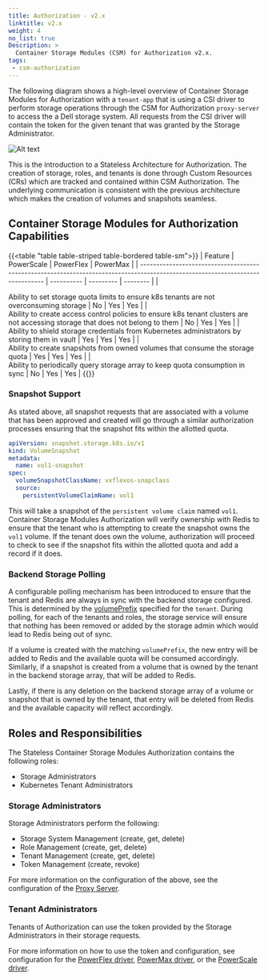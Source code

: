 ```yaml
---
title: Authorization - v2.x
linktitle: v2.x
weight: 4
no_list: true 
Description: >
  Container Storage Modules (CSM) for Authorization v2.x.
tags:
 - csm-authorization
---
```


The following diagram shows a high-level overview of Container Storage Modules for Authorization with a `tenant-app` that is using a CSI driver to perform storage operations through the CSM for Authorization `proxy-server` to access the a Dell storage system. All requests from the CSI driver will contain the token for the given tenant that was granted by the Storage Administrator.

![Alt text](../../../../images/authorization/v2.x/image.png)

This is the introduction to a Stateless Architecture for Authorization. The creation of storage, roles, and tenants is done through Custom Resources (CRs) which are tracked and contained within CSM Authorization. The underlying communication is consistent with the previous architecture which makes the creation of volumes and snapshots seamless.

## Container Storage Modules for Authorization Capabilities
{{<table "table table-striped table-bordered table-sm">}}
| Feature                                                                                                                        | PowerScale | PowerFlex | PowerMax |
| ------------------------------------------------------------------------------------------------------------------------------ | ---------- | --------- | -------- |
|  <div style="text-align: left"> Ability to set storage quota limits to ensure k8s tenants are not overconsuming storage                                        | No         | Yes       | Yes      |
|  <div style="text-align: left"> Ability to create access control policies to ensure k8s tenant clusters are not accessing storage that does not belong to them | No         | Yes       | Yes      |
|  <div style="text-align: left"> Ability to shield storage credentials from Kubernetes administrators by storing them in vault                                  | Yes        | Yes       | Yes      |
|  <div style="text-align: left"> Ability to create snapshots from owned volumes that consume the storage quota                                                  | Yes        | Yes       | Yes      |
|  <div style="text-align: left"> Ability to periodically query storage array to keep quota consumption in sync                                                  | No         | Yes       | Yes      |
{{</table>}}

### Snapshot Support

As stated above, all snapshot requests that are associated with a volume that has been approved and created will go through a similar authorization processes ensuring that the snapshot fits within the allotted quota.

```yaml
apiVersion: snapshot.storage.k8s.io/v1
kind: VolumeSnapshot
metadata:
  name: vol1-snapshot
spec:
  volumeSnapshotClassName: vxflexos-snapclass
  source:
    persistentVolumeClaimName: vol1
```

This will take a snapshot of the `persistent volume claim` named `vol1`. Container Storage Modules Authorization will verify ownership with Redis to ensure that the tenant who is attempting to create the snapshot owns the `vol1` volume. If the tenant does own the volume, authorization will proceed to check to see if the snapshot fits within the allotted quota and add a record if it does.

### Backend Storage Polling

A configurable polling mechanism has been introduced to ensure that the tenant and Redis are always in sync with the backend storage configured. This is determined by the [volumePrefix](configuration#configuring-tenants) specified for the `tenant`. During polling, for each of the tenants and roles, the storage service will ensure that nothing has been removed or added by the storage admin which would lead to Redis being out of sync.

If a volume is created with the matching `volumePrefix`, the new entry will be added to Redis and the available quota will be consumed accordingly. Similarly, if a snapshot is created from a volume that is owned by the tenant in the backend storage array, that will be added to Redis.

Lastly, if there is any deletion on the backend storage array of a volume or snapshot that is owned by the tenant, that entry will be deleted from Redis and the available capacity will reflect accordingly.

## Roles and Responsibilities

The Stateless Container Storage Modules Authorization contains the following roles:
- Storage Administrators
- Kubernetes Tenant Administrators

### Storage Administrators

Storage Administrators perform the following:

- Storage System Management (create, get, delete)
- Role Management (create, get, delete)
- Tenant Management (create, get, delete)
- Token Management (create, revoke)

For more information on the configuration of the above, see the configuration of the [Proxy Server](../v2.x/configuration/#configuring-the-container-storage-module-for-authorization-proxy-server).

### Tenant Administrators

Tenants of Authorization can use the token provided by the Storage Administrators in their storage requests.

For more information on how to use the token and configuration, see configuration for the [PowerFlex driver](../v2.x/configuration/powerflex), [PowerMax driver](../v2.x/configuration/powermax), or the [PowerScale driver](../v2.x/configuration/powerscale).